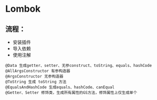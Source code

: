 # Lombok

## 流程：

- 安装插件
- 导入依赖
- 使用注解 

```
@Data 生成getter、setter、无参construct、toString、equals、hashCode
@AllArgsConstructor 有参构造器
@ArgsConstructor 无参构造器
@ToString 生成 toString 方法
@EqualsAndHashCode 生成equals、hashCode、canEqual
@Getter、Setter 修饰类，生成所有属性的GS方法，修饰属性上仅生成单个
```